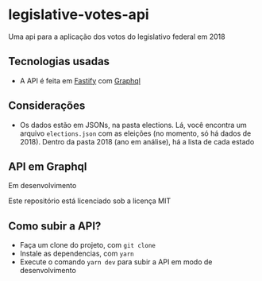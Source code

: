 # legislative-votes-api

Uma api para a aplicação dos votos do legislativo federal em 2018

## Tecnologias usadas

* A API é feita em [Fastify](https://www.fastify.io/) com [Graphql](https://graphql.org/)

## Considerações

* Os dados estão em JSONs, na pasta elections. Lá, você encontra um arquivo `elections.json` com as eleições (no momento, só há dados de 2018). Dentro da pasta 2018 (ano em análise), há a lista de cada estado

## API em Graphql

Em desenvolvimento

Este repositório está licenciado sob a licença MIT

## Como subir a API?

* Faça um clone do projeto, com `git clone`
* Instale as dependencias, com `yarn`
* Execute o comando `yarn dev` para subir a API em modo de desenvolvimento
